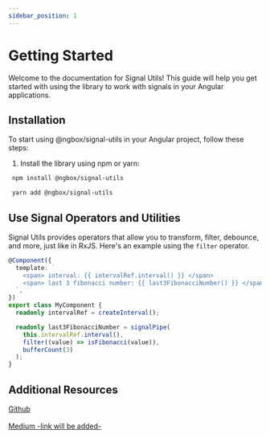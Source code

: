 ```yaml
---
sidebar_position: 1
---
```


# Getting Started

Welcome to the documentation for Signal Utils! This guide will help you get started with using the library to work with signals in your Angular applications.

## Installation

To start using @ngbox/signal-utils in your Angular project, follow these steps:

1. Install the library using npm or yarn:

```sh
 npm install @ngbox/signal-utils
```

```sh
 yarn add @ngbox/signal-utils
```

## Use Signal Operators and Utilities

Signal Utils provides operators that allow you to transform, filter, debounce, and more, just like in RxJS. Here's an example using the <code>filter</code> operator.

```ts
@Component({
  template: `
    <span> interval: {{ intervalRef.interval() }} </span>
    <span> last 3 fibonacci number: {{ last3FibonacciNumber() }} </span>
  `,
})
export class MyComponent {
  readonly intervalRef = createInterval();

  readonly last3FibonacciNumber = signalPipe(
    this.intervalRef.interval(),
    filter((value) => isFibonacci(value)),
    bufferCount(3)
  );
}
```

## Additional Resources

<a target="_blank" href="https://github.com/ngbox/signal-utils"> Github </a> <br /><br />
<a target="_blank" href="https://github.com/ngbox/signal-utils"> Medium -link will be added- </a>
